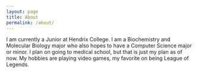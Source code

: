 ```yaml
---
layout: page
title: About
permalink: /about/
---
```


I am currently a Junior at Hendrix College. I am a Biochemistry and Molecular Biology major who also hopes
to have a Computer Science major or minor. I plan on going to medical school, but that is just my plan as of now.
My hobbies are playing video games, my favorite on being League of Legends. 